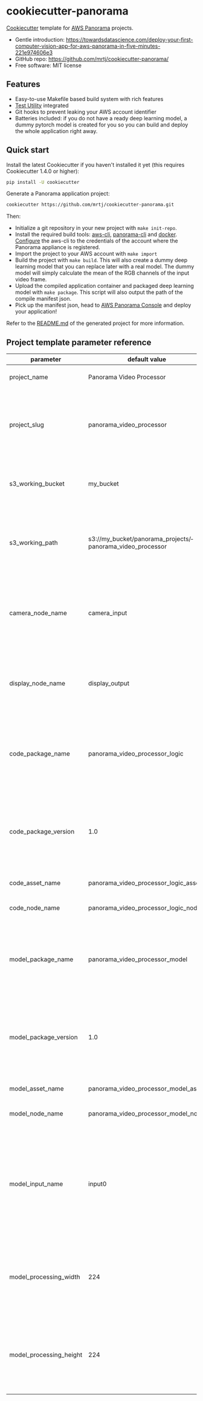 # cookiecutter-panorama

[Cookiecutter](https://github.com/cookiecutter/cookiecutter) template for [AWS Panorama](https://aws.amazon.com/panorama/) projects.

- Gentle introduction: https://towardsdatascience.com/deploy-your-first-computer-vision-app-for-aws-panorama-in-five-minutes-221e974606e3
- GitHub repo: https://github.com/mrtj/cookiecutter-panorama/
- Free software: MIT license

## Features

- Easy-to-use Makefile based build system with rich features
- [Test Utility](https://github.com/aws-samples/aws-panorama-samples) integrated
- Git hooks to prevent leaking your AWS account identifier
- Batteries included: if you do not have a ready deep learning model, a dummy pytorch model is created for you so you can build and deploy the whole application right away.

## Quick start

Install the latest Cookiecutter if you haven't installed it yet (this requires Cookiecutter 1.4.0 or higher):

```bash
pip install -U cookiecutter
```

Generate a Panorama application project:

```bash
cookiecutter https://github.com/mrtj/cookiecutter-panorama.git
```

Then:

- Initialize a git repository in your new project with `make init-repo`.
- Install the required build tools: [aws-cli](https://aws.amazon.com/cli/), [panorama-cli](https://github.com/aws/aws-panorama-cli) and [docker](https://docs.docker.com/get-docker/). [Configure](https://docs.aws.amazon.com/cli/latest/userguide/cli-chap-configure.html) the aws-cli to the credentials of the account where the Panorama appliance is registered.
- Import the project to your AWS account with `make import`
- Build the project with `make build`. This will also create a dummy deep learning model that you can replace later with a real model. The dummy model will simply calculate the mean of the RGB channels of the input video frame.
- Upload the compiled application container and packaged deep learning model with `make package`. This script will also output the path of the compile manifest json.
- Pick up the manifest json, head to [AWS Panorama Console](https://console.aws.amazon.com/panorama/home) and deploy your application!

Refer to the [README.md]({{cookiecutter.project_slug}}/README.md) of the generated project for more information.

## Project template parameter reference

| parameter | default value | description |
|-----------|---------------|-------------|
| project_name | Panorama Video Processor | The human-readable name of the project |
| project_slug | panorama_video_processor | Project slug that can be used in file names, identifiers, etc. Should contain only letters, numbers and underscores. |
| s3_working_bucket | my_bucket | An AWS S3 bucket where the build system have read/write privileges.  |
| s3_working_path | s3://my_bucket/&shy;panorama_projects/&shy;panorama_video_processor | A full S3 URI in the bucket above. This path will be used for model compilation, archiving manifest files and similar. |
| camera_node_name | camera_input | The name of the camera input node in the manifest file. In most of the cases you can leave it to the default value. |
| display_node_name | display_output | The name of the display output node in the manifest file. In most of the cases you can leave it to the default value. |
| code_package_name | panorama_video_processor_logic | The name of the code package. The package name - package version tuple should be unique in your AWS account. |
| code_package_version | 1.0 | The code package version. You can have several versions of your package deployed contemporarily to your account. |
| code_asset_name | panorama_video_processor_logic_asset | The code asset name. |
| code_node_name | panorama_video_processor_logic_node | The name of the code node in the manifest file. |
| model_package_name | panorama_video_processor_model | The name of the model package. The package name - package version tuple should be unique in your AWS account. |
| model_package_version | 1.0 | The model package version. You can have several versions of your package deployed contemporarily to your account. |
| model_asset_name | panorama_video_processor_model_asset | The model asset name. |
| model_node_name | panorama_video_processor_model_node | The name of the model node in the manifest file. |
| model_input_name | input0 | The name of the input of the deep learning model. The model will be compiled with this input name, and you should refer the input with this name from the application source code. |
| model_processing_width | 224 | The width of the input image of the deep learning model. The input frame will be resized to this size before sending it to the model. |
| model_processing_height | 224 | The height of the input image of the deep learning model. The input frame will be resized to this size before sending it to the model. |
